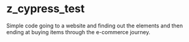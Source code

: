 # z_cypress_test
Simple code going to a website and finding out the elements and then ending at buying items through the e-commerce journey. 

